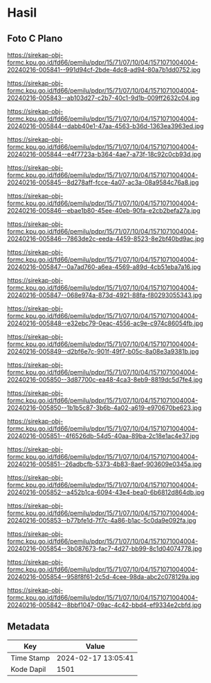 # Hasil

## Foto C Plano

https://sirekap-obj-formc.kpu.go.id/fd66/pemilu/pdpr/15/71/07/10/04/1571071004004-20240216-005841--991d94cf-2bde-4dc8-ad94-80a7b1dd0752.jpg

https://sirekap-obj-formc.kpu.go.id/fd66/pemilu/pdpr/15/71/07/10/04/1571071004004-20240216-005843--ab103d27-c2b7-40c1-9d1b-009ff2632c04.jpg

https://sirekap-obj-formc.kpu.go.id/fd66/pemilu/pdpr/15/71/07/10/04/1571071004004-20240216-005844--dabb40e1-47aa-4563-b36d-1363ea3963ed.jpg

https://sirekap-obj-formc.kpu.go.id/fd66/pemilu/pdpr/15/71/07/10/04/1571071004004-20240216-005844--e4f7723a-b364-4ae7-a73f-18c92c0cb93d.jpg

https://sirekap-obj-formc.kpu.go.id/fd66/pemilu/pdpr/15/71/07/10/04/1571071004004-20240216-005845--8d278aff-fcce-4a07-ac3a-08a9584c76a8.jpg

https://sirekap-obj-formc.kpu.go.id/fd66/pemilu/pdpr/15/71/07/10/04/1571071004004-20240216-005846--ebae1b80-45ee-40eb-90fa-e2cb2befa27a.jpg

https://sirekap-obj-formc.kpu.go.id/fd66/pemilu/pdpr/15/71/07/10/04/1571071004004-20240216-005846--7863de2c-eeda-4459-8523-8e2bf40bd9ac.jpg

https://sirekap-obj-formc.kpu.go.id/fd66/pemilu/pdpr/15/71/07/10/04/1571071004004-20240216-005847--0a7ad760-a6ea-4569-a89d-4cb51eba7a16.jpg

https://sirekap-obj-formc.kpu.go.id/fd66/pemilu/pdpr/15/71/07/10/04/1571071004004-20240216-005847--068e974a-873d-4921-88fa-f80293055343.jpg

https://sirekap-obj-formc.kpu.go.id/fd66/pemilu/pdpr/15/71/07/10/04/1571071004004-20240216-005848--e32ebc79-0eac-4556-ac9e-c974c86054fb.jpg

https://sirekap-obj-formc.kpu.go.id/fd66/pemilu/pdpr/15/71/07/10/04/1571071004004-20240216-005849--d2bf6e7c-901f-49f7-b05c-8a08e3a9381b.jpg

https://sirekap-obj-formc.kpu.go.id/fd66/pemilu/pdpr/15/71/07/10/04/1571071004004-20240216-005850--3d87700c-ea48-4ca3-8eb9-8819dc5d7fe4.jpg

https://sirekap-obj-formc.kpu.go.id/fd66/pemilu/pdpr/15/71/07/10/04/1571071004004-20240216-005850--1b1b5c87-3b6b-4a02-a619-e970670be623.jpg

https://sirekap-obj-formc.kpu.go.id/fd66/pemilu/pdpr/15/71/07/10/04/1571071004004-20240216-005851--4f6526db-54d5-40aa-89ba-2c18e1ac4e37.jpg

https://sirekap-obj-formc.kpu.go.id/fd66/pemilu/pdpr/15/71/07/10/04/1571071004004-20240216-005851--26adbcfb-5373-4b83-8aef-903609e0345a.jpg

https://sirekap-obj-formc.kpu.go.id/fd66/pemilu/pdpr/15/71/07/10/04/1571071004004-20240216-005852--a452b1ca-6094-43e4-bea0-6b6812d864db.jpg

https://sirekap-obj-formc.kpu.go.id/fd66/pemilu/pdpr/15/71/07/10/04/1571071004004-20240216-005853--b77bfe1d-7f7c-4a86-b1ac-5c0da9e092fa.jpg

https://sirekap-obj-formc.kpu.go.id/fd66/pemilu/pdpr/15/71/07/10/04/1571071004004-20240216-005854--3b087673-fac7-4d27-bb99-8c1d04074778.jpg

https://sirekap-obj-formc.kpu.go.id/fd66/pemilu/pdpr/15/71/07/10/04/1571071004004-20240216-005854--958f8f61-2c5d-4cee-98da-abc2c078129a.jpg

https://sirekap-obj-formc.kpu.go.id/fd66/pemilu/pdpr/15/71/07/10/04/1571071004004-20240216-005842--8bbf1047-09ac-4c42-bbd4-ef9334e2cbfd.jpg


## Metadata

| Key        | Value               |
| ---------- | ------------------- |
| Time Stamp | 2024-02-17 13:05:41 |
| Kode Dapil | 1501                |



